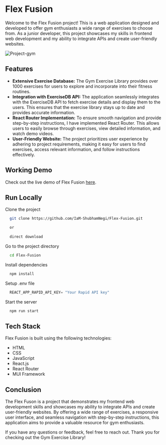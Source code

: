 # Flex Fusion

Welcome to the Flex Fusion project! This is a web application designed and developed to offer gym enthusiasts a wide range of exercises to choose from. As a junior developer, this project showcases my skills in frontend web development and my ability to integrate APIs and create user-friendly websites.

![Project-gym](https://github.com/IaM-ShubhamNegi/Flex-Fusion/assets/123191025/d5114eb9-9ff9-4c60-83e4-6b4f81ac2c68)

## Features

- **Extensive Exercise Database:** The Gym Exercise Library provides over 1000 exercises for users to explore and incorporate into their fitness routines.
- **Integration with ExerciseDB API:** The application seamlessly integrates with the ExerciseDB API to fetch exercise details and display them to the users. This ensures that the exercise library stays up to date and provides accurate information.
- **React Router Implementation:** To ensure smooth navigation and provide step-by-step instructions, I have implemented React Router. This allows users to easily browse through exercises, view detailed information, and watch demo videos.
- **User-Friendly Website:** The project prioritizes user experience by adhering to project requirements, making it easy for users to find exercises, access relevant information, and follow instructions effectively.
<!-- - **Responsive User Interface:** I have designed and developed a responsive user interface using HTML, CSS, and React.js with the MUI framework. This ensures that the application adapts well to different screen sizes and provides an optimal experience across devices. -->
## Working Demo

Check out the live demo of Flex Fusion [here](https://flex-fusion.netlify.app).

## Run Locally

Clone the project

```bash
  git clone https://github.com/IaM-ShubhamNegi/Flex-Fusion.git

  or
  
  direct download
```

Go to the project directory

```bash
  cd Flex-Fusion
```

Install dependencies

```bash
  npm install
```
Setup .env file

```js
  REACT_APP_RAPID_API_KEY= "Your Rapid API key"
```

Start the server

```bash
  npm run start
```


## Tech Stack

Flex Fusion is built using the following technologies:

- HTML
- CSS
- JavaScript
- React.js
- React Router
- MUI Framework

## Conclusion

The Flex Fuson is a project that demonstrates my frontend web development skills and showcases my ability to integrate APIs and create user-friendly websites. By offering a wide range of exercises, a responsive user interface, and seamless navigation with step-by-step instructions, this application aims to provide a valuable resource for gym enthusiasts.

If you have any questions or feedback, feel free to reach out. Thank you for checking out the Gym Exercise Library!
